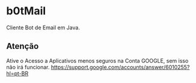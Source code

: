 # b0tMail

Cliente Bot de Email em Java.

## Atenção
Ative o Acesso a Aplicativos menos seguros na Conta GOOGLE, sem isso não irá funcionar.
https://support.google.com/accounts/answer/6010255?hl=pt-BR
